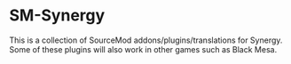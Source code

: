 # SM-Synergy
This is a collection of SourceMod addons/plugins/translations for Synergy.
Some of these plugins will also work in other games such as Black Mesa.